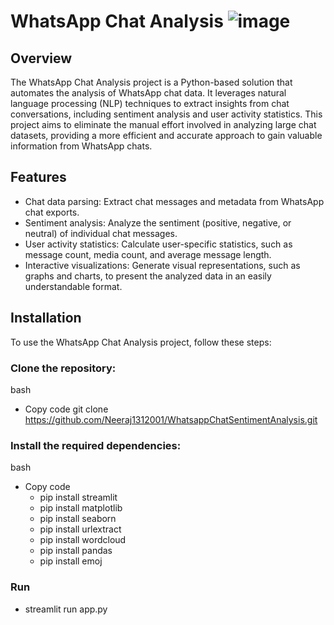# WhatsApp Chat Analysis ![image](https://github.com/Neeraj1312001/WhatsappChatSentimentAnalysis/assets/110231619/5b8d8411-e91c-4920-bf8c-430ad117676c)


## Overview
The WhatsApp Chat Analysis project is a Python-based solution that automates the analysis of WhatsApp chat data. It leverages natural language processing (NLP) techniques to extract insights from chat conversations, including sentiment analysis and user activity statistics. This project aims to eliminate the manual effort involved in analyzing large chat datasets, providing a more efficient and accurate approach to gain valuable information from WhatsApp chats.

## Features
- Chat data parsing: Extract chat messages and metadata from WhatsApp chat exports.
- Sentiment analysis: Analyze the sentiment (positive, negative, or neutral) of individual chat messages.
- User activity statistics: Calculate user-specific statistics, such as message count, media count, and average message length.
- Interactive visualizations: Generate visual representations, such as graphs and charts, to present the analyzed data in an easily understandable format.

## Installation
To use the WhatsApp Chat Analysis project, follow these steps:

### Clone the repository:
bash
- Copy code
git clone https://github.com/Neeraj1312001/WhatsappChatSentimentAnalysis.git
### Install the required dependencies:
bash
- Copy code
  + pip install streamlit
  + pip install matplotlib
  + pip install seaborn
  + pip install urlextract
  + pip install wordcloud
  + pip install pandas
  + pip install emoj

### Run
- streamlit run app.py 
